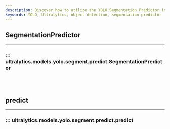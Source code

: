 ```yaml
---
description: Discover how to utilize the YOLO Segmentation Predictor in Ultralytics. Enhance your objects detection skills with us.
keywords: YOLO, Ultralytics, object detection, segmentation predictor
---
```


## SegmentationPredictor
---
### ::: ultralytics.models.yolo.segment.predict.SegmentationPredictor
<br><br>

## predict
---
### ::: ultralytics.models.yolo.segment.predict.predict
<br><br>
